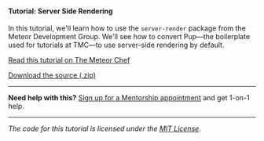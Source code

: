 #### Tutorial: Server Side Rendering

In this tutorial, we'll learn how to use the `server-render` package from the Meteor Development Group. We'll see how to convert Pup—the boilerplate used for tutorials at TMC—to use server-side rendering by default.

[Read this tutorial on The Meteor Chef](https://themeteorchef.com/tutorials/server-side-rendering)  

[Download the source (.zip)](https://github.com/themeteorchef/server-side-rendering/archive/master.zip)

---

**Need help with this?** [Sign up for a Mentorship appointment](https://themeteorchef.com/mentorship?readme=server-side-rendering) and get 1-on-1 help.

---

_The code for this tutorial is licensed under the [MIT License](http://opensource.org/licenses/MIT)_.
